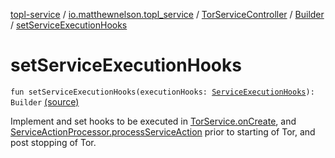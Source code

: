 [topl-service](../../../index.md) / [io.matthewnelson.topl_service](../../index.md) / [TorServiceController](../index.md) / [Builder](index.md) / [setServiceExecutionHooks](./set-service-execution-hooks.md)

# setServiceExecutionHooks

`fun setServiceExecutionHooks(executionHooks: `[`ServiceExecutionHooks`](../../../..//topl-service-base/io.matthewnelson.topl_service_base/-service-execution-hooks/index.md)`): Builder` [(source)](https://github.com/05nelsonm/TorOnionProxyLibrary-Android/blob/master/topl-service/src/main/java/io/matthewnelson/topl_service/TorServiceController.kt#L260)

Implement and set hooks to be executed in [TorService.onCreate](#), and
[ServiceActionProcessor.processServiceAction](#) prior to starting of Tor, and
post stopping of Tor.

